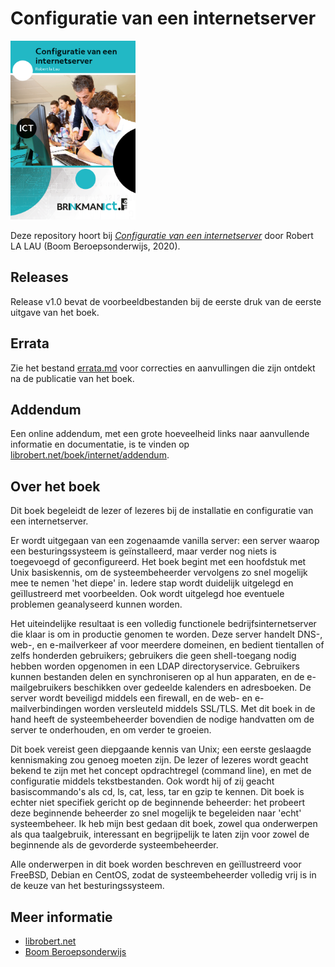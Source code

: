 # Configuratie van een internetserver

<img src="afbeeldingen/isbn-9789037257519-2.png" alt="Configuratie van een internetserver" width="200">

Deze repository hoort bij *[Configuratie van een internetserver](https://webshop.boomberoepsonderwijs.nl/101-6714_configuratie-van-een-internetserver)* door Robert LA LAU (Boom Beroepsonderwijs, 2020).

## Releases

Release v1.0 bevat de voorbeeldbestanden bij de eerste druk van de eerste uitgave van het boek.

## Errata

Zie het bestand [errata.md](errata.md) voor correcties en aanvullingen die zijn ontdekt na de publicatie van het boek.

## Addendum

Een online addendum, met een grote hoeveelheid links naar aanvullende informatie en documentatie, is te vinden op [librobert.net/boek/internet/addendum](https://www.librobert.net/boek/internet/addendum.nl).

## Over het boek

Dit boek begeleidt de lezer of lezeres bij de installatie en configuratie van een internetserver.

Er wordt uitgegaan van een zogenaamde vanilla server: een server waarop een besturingssysteem is geïnstalleerd, maar verder nog niets is toegevoegd of geconfigureerd. Het boek begint met een hoofdstuk met Unix basiskennis, om de systeembeheerder vervolgens zo snel mogelijk mee te nemen 'het diepe' in. Iedere stap wordt duidelijk uitgelegd en geïllustreerd met voorbeelden. Ook wordt uitgelegd hoe eventuele problemen geanalyseerd kunnen worden.

Het uiteindelijke resultaat is een volledig functionele bedrijfsinternetserver die klaar is om in productie genomen te worden. Deze server handelt DNS-, web-, en e-mailverkeer af voor meerdere domeinen, en bedient tientallen of zelfs honderden gebruikers; gebruikers die geen shell-toegang nodig hebben worden opgenomen in een LDAP directoryservice. Gebruikers kunnen bestanden delen en synchroniseren op al hun apparaten, en de e-mailgebruikers beschikken over gedeelde kalenders en adresboeken. De server wordt beveiligd middels een firewall, en de web- en e-mailverbindingen worden versleuteld middels SSL/TLS. Met dit boek in de hand heeft de systeembeheerder bovendien de nodige handvatten om de server te onderhouden, en om verder te groeien.

Dit boek vereist geen diepgaande kennis van Unix; een eerste geslaagde kennismaking zou genoeg moeten zijn. De lezer of lezeres wordt geacht bekend te zijn met het concept opdrachtregel (command line), en met de configuratie middels tekstbestanden. Ook wordt hij of zij geacht basiscommando's als cd, ls, cat, less, tar en gzip te kennen.
Dit boek is echter niet specifiek gericht op de beginnende beheerder: het probeert deze beginnende beheerder zo snel mogelijk te begeleiden naar 'echt' systeembeheer.
Ik heb mijn best gedaan dit boek, zowel qua onderwerpen als qua taalgebruik, interessant en begrijpelijk te laten zijn voor zowel de beginnende als de gevorderde systeembeheerder.

Alle onderwerpen in dit boek worden beschreven en geïllustreerd voor FreeBSD, Debian en CentOS, zodat de systeembeheerder volledig vrij is in de keuze van het besturingssysteem.

## Meer informatie

- [librobert.net](https://www.librobert.net/boek/internet/index.nl)
- [Boom Beroepsonderwijs](https://webshop.boomberoepsonderwijs.nl/101-6714_configuratie-van-een-internetserver)
